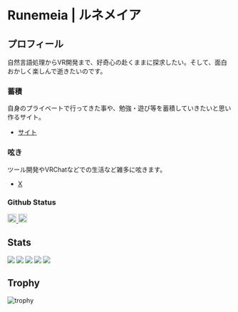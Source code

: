 # Runemeia | ルネメイア

## プロフィール

自然言語処理からVR開発まで、好奇心の赴くままに探求したい。そして、面白おかしく楽しんで逝きたいのです。

### 蓄積

自身のプライベートで行ってきた事や、勉強・遊び等を蓄積していきたいと思い作るサイト。

- [サイト](https://github.com/Runemeia)

### 呟き

ツール開発やVRChatなどでの生活など雑多に呟きます。

- [X](https://x.com/runemeia)

### Github Status

<p align="left">
  <a href="https://github.com/Runemeia">
    <img height="20" src="https://komarev.com/ghpvc/?username=Runemeia" />
  </a>
  <a href="https://github.com/Runemeia">
    <img height="20" src="https://img.shields.io/github/followers/Runemeia?label=follow&logo=github&style=flat" />
  </a>
</p>


## Stats
![](http://github-profile-summary-cards.vercel.app/api/cards/profile-details?username=Runemeia&theme=gruvbox)
![](http://github-profile-summary-cards.vercel.app/api/cards/repos-per-language?username=Runemeia&theme=gruvbox)
![](http://github-profile-summary-cards.vercel.app/api/cards/most-commit-language?username=Runemeia&theme=gruvbox)
![](http://github-profile-summary-cards.vercel.app/api/cards/stats?username=Runemeia&theme=gruvbox)
![](http://github-profile-summary-cards.vercel.app/api/cards/productive-time?username=Runemeia&theme=gruvbox&utcOffset=9)

## Trophy
![trophy](https://github-profile-trophy.vercel.app/?username=Runemeia&theme=gruvbox)
